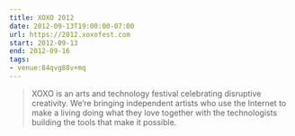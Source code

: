 ```yaml
---
title: XOXO 2012
date: 2012-09-13T19:00:00-07:00
url: https://2012.xoxofest.com
start: 2012-09-13
end: 2012-09-16
tags:
- venue:84qvg88v+mq
---
```

> XOXO is an arts and technology festival celebrating disruptive creativity. We’re bringing independent artists who use the Internet to make a living doing what they love together with the technologists building the tools that make it possible.
